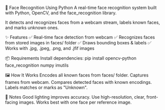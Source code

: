 📸 Face Recognition Using Python
A real-time face recognition system built with Python, OpenCV, and the face_recognition library.

It detects and recognizes faces from a webcam stream, labels known faces, and marks unknown ones.

✨ Features
✅ Real-time face detection from webcam
✅ Recognizes faces from stored images in faces/ folder
✅ Draws bounding boxes & labels
✅ Works with .jpg, .jpeg, .png, and .jfif images

📦 Requirements
Install dependencies:
pip install opencv-python face_recognition numpy imutils

🖼 How It Works
Encodes all known faces from faces/ folder.
Captures frames from webcam.
Compares detected faces with known encodings.
Labels matches or marks as "Unknown".

📌 Notes
Good lighting improves accuracy.
Use high-resolution, clear, front-facing images.
Works best with one face per reference image.
